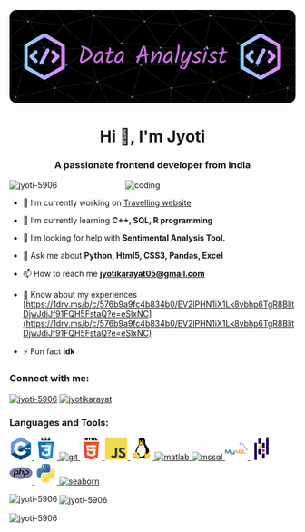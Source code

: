 ![logo](https://github.com/jyoti-5906/Jyoti/blob/main/github-header-image%5B1%5D.png)
<h1 align="center">Hi 👋, I'm Jyoti</h1>
<h3 align="center">A passionate frontend developer from India</h3>
<img align="right" alt="coding" width=300 boder-radius=10 src="https://media1.tenor.com/m/GfSX-u7VGM4AAAAd/coding.gif">
<p align="left"> <img src="https://komarev.com/ghpvc/?username=jyoti-5906&label=Profile%20views&color=0e75b6&style=flat" alt="jyoti-5906" /> </p>

- 🔭 I’m currently working on [Travelling website](https://1drv.ms/b/c/576b9a9fc4b834b0/EV2lPHN1iX1Lk8vbhp6TgR8BlitDjwJdiJf91FQH5FstaQ?e=eSlxNC)

- 🌱 I’m currently learning **C++, SQL, R programming**

- 🤝 I’m looking for help with **Sentimental Analysis Tool.**

- 💬 Ask me about **Python, Html5, CSS3, Pandas, Excel**

- 📫 How to reach me **jyotikarayat05@gmail.com**

- 📄 Know about my experiences [https://1drv.ms/b/c/576b9a9fc4b834b0/EV2lPHN1iX1Lk8vbhp6TgR8BlitDjwJdiJf91FQH5FstaQ?e=eSlxNC](https://1drv.ms/b/c/576b9a9fc4b834b0/EV2lPHN1iX1Lk8vbhp6TgR8BlitDjwJdiJf91FQH5FstaQ?e=eSlxNC)

- ⚡ Fun fact **idk**

<h3 align="left">Connect with me:</h3>
<p align="left">
<a href="https://codepen.io/jyoti-5906" target="blank"><img align="center" src="https://raw.githubusercontent.com/rahuldkjain/github-profile-readme-generator/master/src/images/icons/Social/codepen.svg" alt="jyoti-5906" height="30" width="40" /></a>
<a href="https://kaggle.com/jyotikarayat" target="blank"><img align="center" src="https://raw.githubusercontent.com/rahuldkjain/github-profile-readme-generator/master/src/images/icons/Social/kaggle.svg" alt="jyotikarayat" height="30" width="40" /></a>
</p>

<h3 align="left">Languages and Tools:</h3>
<p align="left"> <a href="https://www.w3schools.com/cpp/" target="_blank" rel="noreferrer"> <img src="https://raw.githubusercontent.com/devicons/devicon/master/icons/cplusplus/cplusplus-original.svg" alt="cplusplus" width="40" height="40"/> </a> <a href="https://www.w3schools.com/css/" target="_blank" rel="noreferrer"> <img src="https://raw.githubusercontent.com/devicons/devicon/master/icons/css3/css3-original-wordmark.svg" alt="css3" width="40" height="40"/> </a> <a href="https://git-scm.com/" target="_blank" rel="noreferrer"> <img src="https://www.vectorlogo.zone/logos/git-scm/git-scm-icon.svg" alt="git" width="40" height="40"/> </a> <a href="https://www.w3.org/html/" target="_blank" rel="noreferrer"> <img src="https://raw.githubusercontent.com/devicons/devicon/master/icons/html5/html5-original-wordmark.svg" alt="html5" width="40" height="40"/> </a> <a href="https://developer.mozilla.org/en-US/docs/Web/JavaScript" target="_blank" rel="noreferrer"> <img src="https://raw.githubusercontent.com/devicons/devicon/master/icons/javascript/javascript-original.svg" alt="javascript" width="40" height="40"/> </a> <a href="https://www.linux.org/" target="_blank" rel="noreferrer"> <img src="https://raw.githubusercontent.com/devicons/devicon/master/icons/linux/linux-original.svg" alt="linux" width="40" height="40"/> </a> <a href="https://www.mathworks.com/" target="_blank" rel="noreferrer"> <img src="https://upload.wikimedia.org/wikipedia/commons/2/21/Matlab_Logo.png" alt="matlab" width="40" height="40"/> </a> <a href="https://www.microsoft.com/en-us/sql-server" target="_blank" rel="noreferrer"> <img src="https://www.svgrepo.com/show/303229/microsoft-sql-server-logo.svg" alt="mssql" width="40" height="40"/> </a> <a href="https://www.mysql.com/" target="_blank" rel="noreferrer"> <img src="https://raw.githubusercontent.com/devicons/devicon/master/icons/mysql/mysql-original-wordmark.svg" alt="mysql" width="40" height="40"/> </a> <a href="https://pandas.pydata.org/" target="_blank" rel="noreferrer"> <img src="https://raw.githubusercontent.com/devicons/devicon/2ae2a900d2f041da66e950e4d48052658d850630/icons/pandas/pandas-original.svg" alt="pandas" width="40" height="40"/> </a> <a href="https://www.php.net" target="_blank" rel="noreferrer"> <img src="https://raw.githubusercontent.com/devicons/devicon/master/icons/php/php-original.svg" alt="php" width="40" height="40"/> </a> <a href="https://www.python.org" target="_blank" rel="noreferrer"> <img src="https://raw.githubusercontent.com/devicons/devicon/master/icons/python/python-original.svg" alt="python" width="40" height="40"/> </a> <a href="https://seaborn.pydata.org/" target="_blank" rel="noreferrer"> <img src="https://seaborn.pydata.org/_images/logo-mark-lightbg.svg" alt="seaborn" width="40" height="40"/> </a> </p>

<p><img align="left" src="https://github-readme-stats.vercel.app/api/top-langs?username=jyoti-5906&show_icons=true&locale=en&layout=compact" alt="jyoti-5906" /></p>

<p>&nbsp;<img align="center" src="https://github-readme-stats.vercel.app/api?username=jyoti-5906&show_icons=true&locale=en" alt="jyoti-5906" /></p>

<p><img align="center" src="https://github-readme-streak-stats.herokuapp.com/?user=jyoti-5906&" alt="jyoti-5906" /></p>
